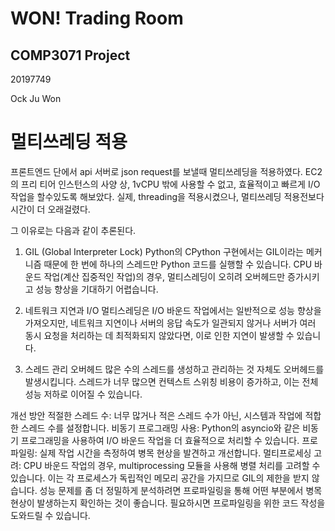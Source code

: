 # WON! Trading Room

## COMP3071 Project

20197749

Ock Ju Won

# 멀티쓰레딩 적용

프론트엔드 단에서 api 서버로 json request를 보낼때 멀티쓰레딩을 적용하였다.
EC2의 프리 티어 인스턴스의 사양 상, 1vCPU 밖에 사용할 수 없고, 효율적이고 빠르게 I/O 작업을 할수있도록 해보았다.
실제, threading을 적용시켰으나, 멀티쓰레딩 적용전보다 시간이 더 오래걸렸다.

그 이유로는 다음과 같이 추론된다.

1. GIL (Global Interpreter Lock)
   Python의 CPython 구현에서는 GIL이라는 메커니즘 때문에 한 번에 하나의 스레드만 Python 코드를 실행할 수 있습니다. CPU 바운드 작업(계산 집중적인 작업)의 경우, 멀티스레딩이 오히려 오버헤드만 증가시키고 성능 향상을 기대하기 어렵습니다.

2. 네트워크 지연과 I/O
   멀티스레딩은 I/O 바운드 작업에서는 일반적으로 성능 향상을 가져오지만, 네트워크 지연이나 서버의 응답 속도가 일관되지 않거나 서버가 여러 동시 요청을 처리하는 데 최적화되지 않았다면, 이로 인한 지연이 발생할 수 있습니다.

3. 스레드 관리 오버헤드
   많은 수의 스레드를 생성하고 관리하는 것 자체도 오버헤드를 발생시킵니다. 스레드가 너무 많으면 컨텍스트 스위칭 비용이 증가하고, 이는 전체 성능 저하로 이어질 수 있습니다.

개선 방안
적절한 스레드 수: 너무 많거나 적은 스레드 수가 아닌, 시스템과 작업에 적합한 스레드 수를 설정합니다.
비동기 프로그래밍 사용: Python의 asyncio와 같은 비동기 프로그래밍을 사용하여 I/O 바운드 작업을 더 효율적으로 처리할 수 있습니다.
프로파일링: 실제 작업 시간을 측정하여 병목 현상을 발견하고 개선합니다.
멀티프로세싱 고려: CPU 바운드 작업의 경우, multiprocessing 모듈을 사용해 병렬 처리를 고려할 수 있습니다. 이는 각 프로세스가 독립적인 메모리 공간을 가지므로 GIL의 제한을 받지 않습니다.
성능 문제를 좀 더 정밀하게 분석하려면 프로파일링을 통해 어떤 부분에서 병목 현상이 발생하는지 확인하는 것이 좋습니다. 필요하시면 프로파일링을 위한 코드 작성을 도와드릴 수 있습니다.
